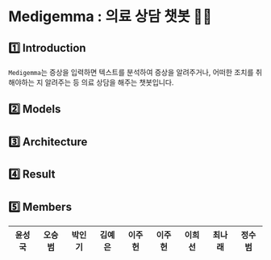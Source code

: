 # Medigemma : 의료 상담 챗봇 👩‍⚕️

## 1️⃣ Introduction
`Medigemma`는 증상을 입력하면 텍스트를 분석하여 증상을 알려주거나, 어떠한 조치를 취해야하는 지 알려주는 등 의료 상담을 해주는 챗봇입니다.<br/>

## 2️⃣ Models

## 3️⃣ Architecture

## 4️⃣ Result

## 5️⃣ Members
| 윤성국 | 오승범 | 박인기 | 김예은 | 이주헌 | 이주헌 | 이희선 | 최나래 | 정수범 |
| :-: | :-: | :-: | :-: | :-: | :-: | :-: | :-: | :-: |
